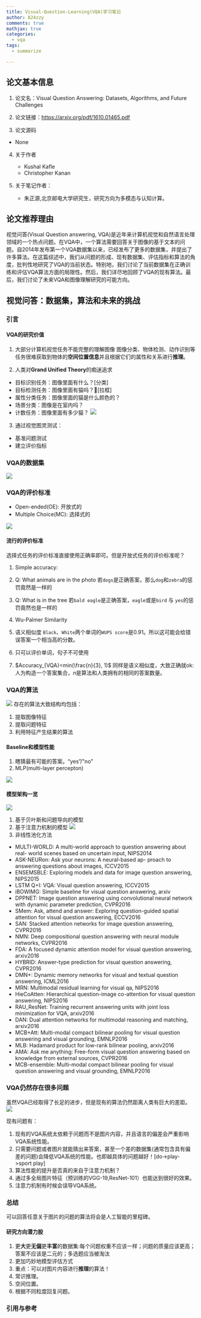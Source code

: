 ```yaml
---
title: Visual-Question-Learning(VQA)学习笔记
author: 824zzy
comments: true
mathjax: true
categories:
  - vqa
tags:
  - summarize

---
```


<!-- 论文基本信息：方便查阅和追踪 -->
<!-- 论文基本信息的获取：
1. 直接从论文pdf中获取
2. 从paperweekly首页上方搜索论文；若未检索到，点击推荐论文输入论文名即可自动获取信息-->
## 论文基本信息
1. 论文名：Visual Question Answering: Datasets, Algorithms, and Future Challenges

2. 论文链接：https://arxiv.org/pdf/1610.01465.pdf
<!-- Ex: https://arxiv.org/abs/1606.01541  -->

3. 论文源码
  - None
    
4. 关于作者
    - Kushal Kafle
    - Christopher Kanan

5. 关于笔记作者：
    - 朱正源,北京邮电大学研究生，研究方向为多模态与认知计算。  
    


## 论文推荐理由
<!-- Ex: 论文摘要的中文翻译
最近对话生成的神经模型为会话代理生成响应提供了很大的希望，但往往是短视的，一次预测一个话语而忽略它们对未来结果的影响。对未来的对话方向进行建模对于产生连贯，有趣的对话至关重要，这种对话需要传统的NLP对话模式借鉴强化学习。在本文中，我们将展示如何整合这些目标，应用深度强化学习来模拟聊天机器人对话中的未来奖励。该模型模拟两个虚拟代理之间的对话，使用策略梯度方法来奖励显示三个有用会话属性的序列：信息性，连贯性和易于回答（与前瞻性功能相关）。我们在多样性，长度以及人类评判方面评估我们的模型，表明所提出的算法产生了更多的交互式响应，并设法在对话模拟中促进更持久的对话。这项工作标志着基于对话的长期成功学习神经对话模型的第一步。
 -->
 视觉问答(Visual Question answering, VQA)是近年来计算机视觉和自然语言处理领域的一个热点问题。在VQA中，一个算法需要回答关于图像的基于文本的问题。自2014年发布第一个VQA数据集以来，已经发布了更多的数据集，并提出了许多算法。在这篇综述中，我们从问题的形成、现有数据集、评估指标和算法的角度，批判性地研究了VQA的当前状态。特别地，我们讨论了当前数据集在正确训练和评估VQA算法方面的局限性。然后，我们详尽地回顾了VQA的现有算法。最后，我们讨论了未来VQA和图像理解研究的可能方向。


## 视觉问答：数据集，算法和未来的挑战
<!-- Ex: ## 强化学习在对话生成领域的应用 -->


### 引言

#### VQA的研究价值
1. 大部分计算机视觉任务不能完整的理解图像
图像分类、物体检测、动作识别等任务很难获取到物体的**空间位置信息**并且根据它们的属性和关系进行**推理**。

2. 人类对**Grand Unified Theory**的痴迷追求
  - 目标识别任务：图像里面有什么？[分类]
  - 目标检测任务：图像里面有猫吗？[拉框]
  - 属性分类任务：图像里面的猫是什么颜色的？
  - 场景分类：图像是在室内吗？
  - 计数任务：图像里面有多少猫？
![](http://ww1.sinaimg.cn/large/ca26ff18ly1fvah1uwsvij208c04ogn4.jpg)

3. 通过视觉图灵测试：
  - 基准问题测试
  - 建立评价指标 


### VQA的数据集
![](http://ww1.sinaimg.cn/large/ca26ff18ly1fvajh4e1wbj20tz09eacb.jpg)


### VQA的评价标准
- Open-ended(OE): 开放式的
- Multiple Choice(MC): 选择式的

![](http://ww1.sinaimg.cn/large/ca26ff18ly1fvb6r1njlkj20kp0dmjuj.jpg)


#### 流行的评价标准
选择式任务的评价标准直接使用正确率即可。但是开放式任务的评价标准呢？

1. Simple accuracy:
  1. Q: What animals are in the photo
    若`dogs`是正确答案，那么`dog`和`zebra`的惩罚竟然是一样的
  2. Q: What is in the tree
    若`bald eagle`是正确答案，`eagle`或是`bird`  与  `yes`的惩罚竟然也是一样的
2. Wu-Palmer Similarity
  1. 语义相似度
    `Black`、`White`两个单词的`WUPS score`是0.91。所以这可能会给错误答案一个相当高的分数。
  2. 只可以评价单词，句子不可使用

3. $Accuracy_{VQA}=min(\frac{n}{3}, 1)$
  同样是语义相似度，大致正确就ok: 人为构造一个答案集合，$n$是算法和人类拥有的相同的答案数量。



### VQA的算法
![](http://ww1.sinaimg.cn/large/ca26ff18ly1fvbaa7e7d4j20qr098n45.jpg)
存在的算法大致结构均包括：
  1. 提取图像特征
  2. 提取问题特征
  3. 利用特征产生结果的算法

#### Baseline和模型性能
1. 瞎猜最有可能的答案。“yes”/"no"
2. MLP(multi-layer percepton)

![](http://ww1.sinaimg.cn/large/ca26ff18ly1fvbapjz9zkj20ky0lradq.jpg)

#### 模型架构一览
![](http://ww1.sinaimg.cn/large/ca26ff18ly1fvbasmehclj20qg0l278r.jpg)

1. 基于贝叶斯和问题导向的模型
2. 基于注意力机制的模型
![](http://ww1.sinaimg.cn/large/ca26ff18ly1fvbb0ttq7cj20r60dj7bs.jpg)
3. 非线性池化方法

- MULTI-WORLD: A multi-world approach to question answering about real- world scenes based on uncertain input, NIPS2014
- ASK-NEURon: Ask your neurons: A neural-based ap- proach to answering questions about images, ICCV2015
- ENSEMSBLE: Exploring models and data for image question answering, NIPS2015
- LSTM Q+I: VQA: Visual question answering, ICCV2015
- iBOWIMG: Simple baseline for visual question answering, arxiv
- DPPNET: Image question answering using convolutional neural network with dynamic parameter prediction, CVPR2016
- SMem: Ask, attend and answer: Exploring question-guided spatial attention for visual question answering, ECCV2016
- SAN: Stacked attention networks for image question answering, CVPR2016
- NMN: Deep compositional question answering with neural module networks, CVPR2016
- FDA: A focused dynamic attention model for visual question answering, arxiv2016
- HYBRID: Answer-type prediction for visual question answering, CVPR2016
- DMN+: Dynamic memory networks for visual and textual question answering, ICML2016
- MRN: Multimodal residual learning for visual qa, NIPS2016
- HieCoAtten: Hierarchical question-image co-attention for visual question answering, NIPS2016
- RAU_ResNet: Training recurrent answering units with joint loss minimization for VQA, arxiv2016
- DAN: Dual attention networks for multimodal reasoning and matching, arxiv2016
- MCB+Att: Multi-modal compact bilinear pooling for visual question answering and visual grounding, EMNLP2016
- MLB: Hadamard product for low-rank bilinear pooling, arxiv2016
- AMA: Ask me anything: Free-form visual question answering based on knowledge from external sources, CVPR2016
- MCB-ensemble: Multi-modal compact bilinear pooling for visual question answering and visual grounding, EMNLP2016


### VQA仍然存在很多问题
虽然VQA已经取得了长足的进步，但是现有的算法仍然距离人类有巨大的差距。
![](http://ww1.sinaimg.cn/large/ca26ff18ly1fvbbxjxinej20n10gvmzr.jpg)

现有问题有：
1. 现有的VQA系统太依赖于问题而不是图片内容，并且语言的偏差会严重影响VQA系统性能。
  1. 只需要问题或者图片就能猜出来答案，甚至一个差的数据集(通常包含具有偏差的问题)会降低VQA系统的性能。也即越具体的问题越好！[do->play->sport play]
2. 算法性能的提升是否真的来自于注意力机制？
  1. 通过多全局图片特征（预训练的VGG-19,ResNet-101）也能达到很好的效果。
  2. 注意力机制有时候会误导VQA系统。

### 总结
可以回答任意关于图片的问题的算法将会是人工智能的里程碑。

#### 研究方向潜力股
1. 更**大**更**无偏**更**丰富**的数据集:每个问题权重不应该一样；问题的质量应该更高；答案不应该是二元的；多选题应当被淘汰
2. 更加巧妙地模型评估方式
3. 重点：可以对图片内容进行**推理**的算法！
  1. 常识推理。
  2. 空间位置。
  3. 根据不同粒度回复问题。
  



<!-- TODO: ### 批注版论文 
> 1. 黄色表示研究领域的问题
> 2. 紫色表示论文叙述内容的重点
> 3. 绿色表示该论文的解决思路
> 4. 蓝色表示该论文的公式以及定义 -->

### 引用与参考
<!--
Ex:
1. https://www.paperweekly.site/papers/notes/221
2. https://scholar.google.com/
-->
